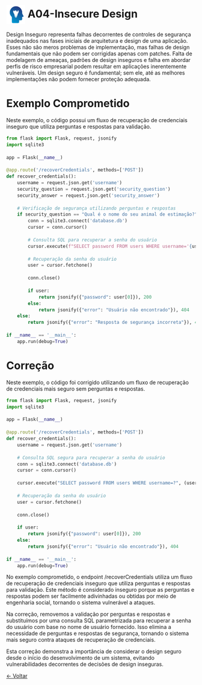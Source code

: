 # <img src="../../imagens/TOP_10_Icons_Final_Insecure_Design.png" width="50px" style="vertical-align: middle;"> A04-Insecure Design
Design Inseguro representa falhas decorrentes de controles de segurança inadequados nas fases iniciais de arquitetura e design de uma aplicação. Esses não são meros problemas de implementação, mas falhas de design fundamentais que não podem ser corrigidas apenas com patches. Falta de modelagem de ameaças, padrões de design inseguros e falha em abordar perfis de risco empresarial podem resultar em aplicações inerentemente vulneráveis. Um design seguro é fundamental; sem ele, até as melhores implementações não podem fornecer proteção adequada.

# Exemplo Comprometido
Neste exemplo, o código possui um fluxo de recuperação de credenciais inseguro que utiliza perguntas e respostas para validação.

```python
from flask import Flask, request, jsonify
import sqlite3

app = Flask(__name__)

@app.route('/recoverCredentials', methods=['POST'])
def recover_credentials():
    username = request.json.get('username')
    security_question = request.json.get('security_question')
    security_answer = request.json.get('security_answer')
    
    # Verificação de segurança utilizando perguntas e respostas
    if security_question == "Qual é o nome do seu animal de estimação?" and security_answer == "Rex":
        conn = sqlite3.connect('database.db')
        cursor = conn.cursor()
        
        # Consulta SQL para recuperar a senha do usuário
        cursor.execute(f"SELECT password FROM users WHERE username='{username}'")
        
        # Recuperação da senha do usuário
        user = cursor.fetchone()
        
        conn.close()
        
        if user:
            return jsonify({"password": user[0]}), 200
        else:
            return jsonify({"error": "Usuário não encontrado"}), 404
    else:
        return jsonify({"error": "Resposta de segurança incorreta"}), 400

if __name__ == '__main__':
    app.run(debug=True)
```

# Correção
Neste exemplo, o código foi corrigido utilizando um fluxo de recuperação de credenciais mais seguro sem perguntas e respostas.

```python
from flask import Flask, request, jsonify
import sqlite3

app = Flask(__name__)

@app.route('/recoverCredentials', methods=['POST'])
def recover_credentials():
    username = request.json.get('username')
    
    # Consulta SQL segura para recuperar a senha do usuário
    conn = sqlite3.connect('database.db')
    cursor = conn.cursor()
    
    cursor.execute("SELECT password FROM users WHERE username=?", (username,))
    
    # Recuperação da senha do usuário
    user = cursor.fetchone()
    
    conn.close()
    
    if user:
        return jsonify({"password": user[0]}), 200
    else:
        return jsonify({"error": "Usuário não encontrado"}), 404

if __name__ == '__main__':
    app.run(debug=True)
```
No exemplo comprometido, o endpoint /recoverCredentials utiliza um fluxo de recuperação de credenciais inseguro que utiliza perguntas e respostas para validação. Este método é considerado inseguro porque as perguntas e respostas podem ser facilmente adivinhadas ou obtidas por meio de engenharia social, tornando o sistema vulnerável a ataques.

Na correção, removemos a validação por perguntas e respostas e substituímos por uma consulta SQL parametrizada para recuperar a senha do usuário com base no nome de usuário fornecido. Isso elimina a necessidade de perguntas e respostas de segurança, tornando o sistema mais seguro contra ataques de recuperação de credenciais.

Esta correção demonstra a importância de considerar o design seguro desde o início do desenvolvimento de um sistema, evitando vulnerabilidades decorrentes de decisões de design inseguras.

[← Voltar](../../README.md)